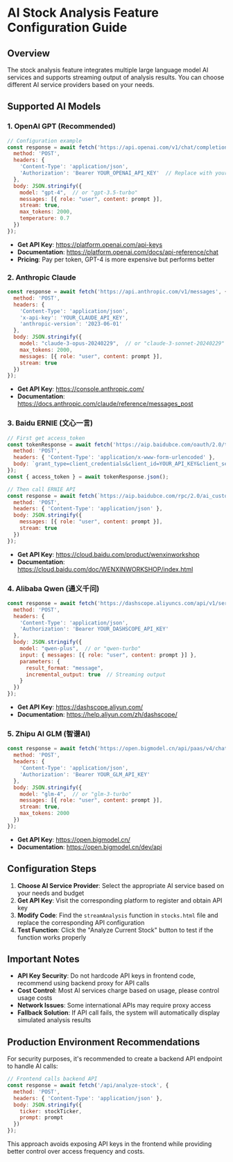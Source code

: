 # AI Stock Analysis Feature Configuration Guide

## Overview
The stock analysis feature integrates multiple large language model AI services and supports streaming output of analysis results. You can choose different AI service providers based on your needs.

## Supported AI Models

### 1. OpenAI GPT (Recommended)
```javascript
// Configuration example
const response = await fetch('https://api.openai.com/v1/chat/completions', {
  method: 'POST',
  headers: {
    'Content-Type': 'application/json',
    'Authorization': 'Bearer YOUR_OPENAI_API_KEY'  // Replace with your API key
  },
  body: JSON.stringify({
    model: "gpt-4",  // or "gpt-3.5-turbo"
    messages: [{ role: "user", content: prompt }],
    stream: true,
    max_tokens: 2000,
    temperature: 0.7
  })
});
```
- **Get API Key**: https://platform.openai.com/api-keys
- **Documentation**: https://platform.openai.com/docs/api-reference/chat
- **Pricing**: Pay per token, GPT-4 is more expensive but performs better

### 2. Anthropic Claude
```javascript
const response = await fetch('https://api.anthropic.com/v1/messages', {
  method: 'POST',
  headers: {
    'Content-Type': 'application/json',
    'x-api-key': 'YOUR_CLAUDE_API_KEY',
    'anthropic-version': '2023-06-01'
  },
  body: JSON.stringify({
    model: "claude-3-opus-20240229",  // or "claude-3-sonnet-20240229"
    max_tokens: 2000,
    messages: [{ role: "user", content: prompt }],
    stream: true
  })
});
```
- **Get API Key**: https://console.anthropic.com/
- **Documentation**: https://docs.anthropic.com/claude/reference/messages_post

### 3. Baidu ERNIE (文心一言)
```javascript
// First get access_token
const tokenResponse = await fetch('https://aip.baidubce.com/oauth/2.0/token', {
  method: 'POST',
  headers: { 'Content-Type': 'application/x-www-form-urlencoded' },
  body: `grant_type=client_credentials&client_id=YOUR_API_KEY&client_secret=YOUR_SECRET_KEY`
});
const { access_token } = await tokenResponse.json();

// Then call ERNIE API
const response = await fetch(`https://aip.baidubce.com/rpc/2.0/ai_custom/v1/wenxinworkshop/chat/eb-instant?access_token=${access_token}`, {
  method: 'POST',
  headers: { 'Content-Type': 'application/json' },
  body: JSON.stringify({
    messages: [{ role: "user", content: prompt }],
    stream: true
  })
});
```
- **Get API Key**: https://cloud.baidu.com/product/wenxinworkshop
- **Documentation**: https://cloud.baidu.com/doc/WENXINWORKSHOP/index.html

### 4. Alibaba Qwen (通义千问)
```javascript
const response = await fetch('https://dashscope.aliyuncs.com/api/v1/services/aigc/text-generation/generation', {
  method: 'POST',
  headers: {
    'Content-Type': 'application/json',
    'Authorization': 'Bearer YOUR_DASHSCOPE_API_KEY'
  },
  body: JSON.stringify({
    model: "qwen-plus",  // or "qwen-turbo"
    input: { messages: [{ role: "user", content: prompt }] },
    parameters: { 
      result_format: "message",
      incremental_output: true  // Streaming output
    }
  })
});
```
- **Get API Key**: https://dashscope.aliyun.com/
- **Documentation**: https://help.aliyun.com/zh/dashscope/

### 5. Zhipu AI GLM (智谱AI)
```javascript
const response = await fetch('https://open.bigmodel.cn/api/paas/v4/chat/completions', {
  method: 'POST',
  headers: {
    'Content-Type': 'application/json',
    'Authorization': 'Bearer YOUR_GLM_API_KEY'
  },
  body: JSON.stringify({
    model: "glm-4",  // or "glm-3-turbo"
    messages: [{ role: "user", content: prompt }],
    stream: true,
    max_tokens: 2000
  })
});
```
- **Get API Key**: https://open.bigmodel.cn/
- **Documentation**: https://open.bigmodel.cn/dev/api

## Configuration Steps

1. **Choose AI Service Provider**: Select the appropriate AI service based on your needs and budget
2. **Get API Key**: Visit the corresponding platform to register and obtain API key
3. **Modify Code**: Find the `streamAnalysis` function in `stocks.html` file and replace the corresponding API configuration
4. **Test Function**: Click the "Analyze Current Stock" button to test if the function works properly

## Important Notes

- **API Key Security**: Do not hardcode API keys in frontend code, recommend using backend proxy for API calls
- **Cost Control**: Most AI services charge based on usage, please control usage costs
- **Network Issues**: Some international APIs may require proxy access
- **Fallback Solution**: If API call fails, the system will automatically display simulated analysis results

## Production Environment Recommendations

For security purposes, it's recommended to create a backend API endpoint to handle AI calls:

```javascript
// Frontend calls backend API
const response = await fetch('/api/analyze-stock', {
  method: 'POST',
  headers: { 'Content-Type': 'application/json' },
  body: JSON.stringify({ 
    ticker: stockTicker, 
    prompt: prompt 
  })
});
```

This approach avoids exposing API keys in the frontend while providing better control over access frequency and costs.
